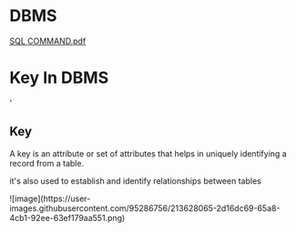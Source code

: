 # DBMS

[SQL COMMAND.pdf](https://github.com/alokmotion/DBMS/files/10428692/SQL.COMMAND.pdf)

<h1> Key In DBMS </h1>'

<h2> Key </h2>

<p> A key is an attribute or set of attributes that helps in uniquely identifying a record from a table. </p>
<p> it's also used to establish and identify relationships between tables </p>
![image](https://user-images.githubusercontent.com/95286756/213628065-2d16dc69-65a8-4cb1-92ee-63ef179aa551.png)
